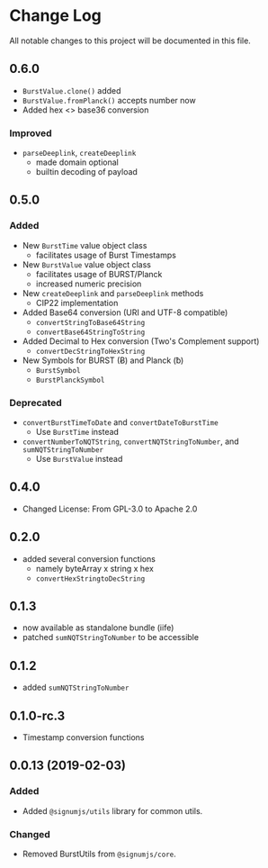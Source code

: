 # Change Log
All notable changes to this project will be documented in this file.

## 0.6.0
- `BurstValue.clone()` added
- `BurstValue.fromPlanck()` accepts number now
- Added hex <> base36 conversion

### Improved
- `parseDeeplink`, `createDeeplink`
  - made domain optional
  - builtin decoding of payload

## 0.5.0

### Added 
- New `BurstTime` value object class 
    - facilitates usage of Burst Timestamps
- New `BurstValue` value object class 
    - facilitates usage of BURST/Planck
    - increased numeric precision
- New `createDeeplink` and `parseDeeplink` methods
    - CIP22 implementation
- Added Base64 conversion (URI and UTF-8 compatible)
    - `convertStringToBase64String`
    - `convertBase64StringToString`
- Added Decimal to Hex conversion (Two's Complement support)
    - `convertDecStringToHexString`
- New Symbols for BURST (Ƀ) and Planck (ƀ)
    - `BurstSymbol`
    - `BurstPlanckSymbol`
     
### Deprecated
- `convertBurstTimeToDate` and `convertDateToBurstTime`
    - Use `BurstTime` instead  
- `convertNumberToNQTString`, `convertNQTStringToNumber`, and `sumNQTStringToNumber`
    - Use `BurstValue` instead  


## 0.4.0
- Changed License: From GPL-3.0 to Apache 2.0

## 0.2.0
- added several conversion functions
    - namely byteArray x string x hex
    - `convertHexStringtoDecString`

## 0.1.3
- now available as standalone bundle (iife)
- patched `sumNQTStringToNumber` to be accessible

## 0.1.2
- added `sumNQTStringToNumber`

## 0.1.0-rc.3
- Timestamp conversion functions

## 0.0.13 (2019-02-03)
### Added
- Added `@signumjs/utils` library for common utils.

### Changed
- Removed BurstUtils from `@signumjs/core`.
